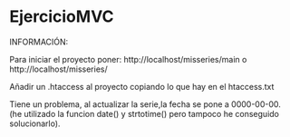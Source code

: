 # EjercicioMVC


INFORMACIÓN:

Para iniciar el proyecto poner: http://localhost/misseries/main o http://localhost/misseries/

Añadir un .htaccess al proyecto copiando lo que hay en el htaccess.txt

Tiene un problema, al actualizar la serie,la fecha se pone a 0000-00-00.
(he utilizado la funcion date() y strtotime() pero tampoco he conseguido solucionarlo).




